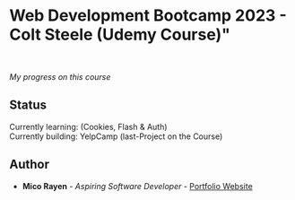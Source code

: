 # Web Development Bootcamp 2023 - Colt Steele (Udemy Course)"

<br>

_My progress on this course_

## Status

Currently learning: (Cookies, Flash & Auth)
<br>
Currently building: YelpCamp (last-Project on the Course)

## Author

- **Mico Rayen** - _Aspiring Software Developer_ - [Portfolio Website](https://micorayen.github.io/mar)
